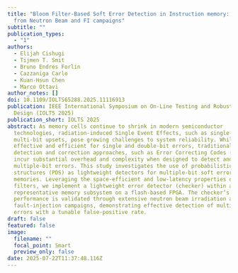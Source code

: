 ```yaml
---
title: "Bloom Filter-Based Soft Error Detection in Instruction memory: Insights
  from Neutron Beam and FI campaigns"
subtitle: ""
publication_types:
  - "1"
authors:
  - Elijah Cishugi
  - Tijmen T. Smit
  - Bruno Endres Forlin
  - Cazzaniga Carlo
  - Kuan-Hsun Chen
  - Marco Ottavi
author_notes: []
doi: 10.1109/IOLTS65288.2025.11116913
publication: IEEE International Symposium on On-Line Testing and Robust System
  Design (IOLTS 2025)
publication_short: IOLTS 2025
abstract: As memory cells continue to shrink in modern semiconductor
  technologies, radiation-induced Single Event Effects, such as single- and
  multi-bit upsets, pose growing challenges to system reliability. While
  effective and efficient for single and double-bit errors, traditional error
  detection and correction approaches, such as Error Correcting Codes (ECC),
  incur substantial overhead and complexity when designed to detect and correct
  multiple-bit errors. This study investigates the use of probabilistic data
  structures (PDS) as lightweight detectors for multiple-bit soft errors in
  memories. Leveraging the space-efficient and low-latency properties of Bloom
  filters, we implement a lightweight error detector (checker) within a
  representative memory subsystem on a flash-based FPGA. The checker’s
  performance is validated through extensive neutron beam irradiation and
  fault-injection campaigns, demonstrating effective detection of multiple-bit
  errors with a tunable false-positive rate.
draft: false
featured: false
image:
  filename: ""
  focal_point: Smart
  preview_only: false
date: 2025-07-22T11:37:48.116Z
---
```

